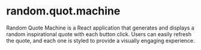 # random.quot.machine
Random Quote Machine is a React application that generates and displays a random inspirational quote with each button click. Users can easily refresh the quote, and each one is styled to provide a visually engaging experience.
